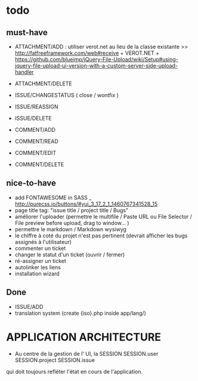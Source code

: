# todo

## must-have

- ATTACHMENT/ADD : utiliser verot.net au lieu de la classe existante >> http://fatfreeframework.com/web#receive  + VEROT.NET + https://github.com/blueimp/jQuery-File-Upload/wiki/Setup#using-jquery-file-upload-ui-version-with-a-custom-server-side-upload-handler
- ATTACHMENT/DELETE

- ISSUE/CHANGESTATUS ( close / wontfix )
- ISSUE/REASSIGN
- ISSUE/DELETE
- COMMENT/ADD
- COMMENT/READ
- COMMENT/EDIT
- COMMENT/DELETE

## nice-to-have
- add FONTAWESOME in SASS _ http://purecss.io/buttons/#yui_3_17_2_1_1460767341528_15
- page title tag: "issue title / project title / Bugs"
- améliorer l'uploader (permettre le multifile / Paste URL ou File Selector / File preview before upload, drag to window... )
- permettre le markdown / Markdown wysiwyg
- le chiffre à coté du projet n'est pas pertinent (devrait afficher les bugs assignés à l'utilisateur)
- commenter un ticket
- changer le statut d'un ticket (ouvrir / fermer)
- ré-assigner un ticket
- autolinker les liens
- installation wizard

## Done
- ISSUE/ADD
- translation system (create {iso}.php inside app/lang/)

# APPLICATION ARCHITECTURE
- Au centre de la gestion de l' UI, la SESSION
SESSION.user
SESSION.project
SESSION.issue

qui doit toujours refléter l'état en cours de l'application.